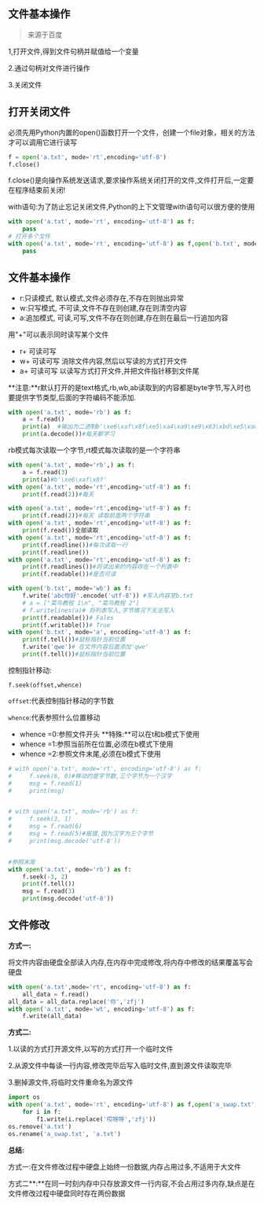 ## 文件基本操作

>来源于百度

1,打开文件,得到文件句柄并赋值给一个变量

2.通过句柄对文件进行操作

3.关闭文件

## 打开关闭文件

必须先用Python内置的open()函数打开一个文件，创建一个file对象，相关的方法才可以调用它进行读写

```python
f = open('a.txt', mode='rt',encoding='utf-8')
f.close()
```

f.close()是向操作系统发送请求,要求操作系统关闭打开的文件,文件打开后,一定要在程序结束前关闭!

with语句:为了防止忘记关闭文件,Python的上下文管理with语句可以很方便的使用

```python
with open('a.txt', mode='rt', encoding='utf-8') as f:
    pass
# 打开多个文件
with open('a.txt', mode='rt', encoding='utf-8') as f,open('b.txt', mode='rt', encoding='utf-8')as f1:
    pass    
```

## 文件基本操作

- r:只读模式,   默认模式,文件必须存在,不存在则抛出异常
- w:只写模式,  不可读,文件不存在则创建,存在则清空内容
- a:追加模式,   可读,可写,文件不存在则创建,存在则在最后一行追加内容

用"+"可以表示同时读写某个文件

- r+  可读可写
- w+ 可读可写 消除文件内容,然后以写读的方式打开文件
- a+  可读可写 以读写方式打开文件,并把文件指针移到文件尾　　

**注意:**r默认打开的是text格式,rb,wb,ab读取到的内容都是byte字节,写入时也要提供字节类型,后面的字符编码不能添加.

```python
with open('a.txt', mode='rb') as f:
    a = f.read()
    print(a)  #输出为二进制b'\xe6\xaf\x8f\xe5\xa4\xa9\xe9\x83\xbd\xe5\xad\xa6\xe4\xb9\xa0'
    print(a.decode())#每天都学习
```

rb模式每次读取一个字节,rt模式每次读取的是一个字符串

```python
with open('a.txt', mode='rb',) as f:
    a = f.read(3)
    print(a)#b'\xe6\xaf\x8f'
with open('a.txt', mode='rt',encoding='utf-8') as f:
    print(f.read(2))#每天
```

```python
with open('a.txt', mode='rt',encoding='utf-8') as f:
    print(f.read(2))#每天 读取前面两个字符串
with open('a.txt', mode='rt',encoding='utf-8') as f:
    print(f.read())全部读取
with open('a.txt', mode='rt',encoding='utf-8') as f:
    print(f.readline())#每次读取一行 
    print(f.readline())
with open('a.txt', mode='rt',encoding='utf-8') as f:
    print(f.readlines())#将读出来的内容存在一个列表中
    print(f.readable())#是否可读
```

```python
with open('b.txt', mode='wb') as f:
    f.write('abc你好'.encode('utf-8')) #写入内容至b.txt
    # a = ["菜鸟教程 1\n", "菜鸟教程 2"]
    # f.writelines(a)# 将列表写入,字节情况下无法写入
    print(f.readable())# Fales
    print(f.writable())# True
with open('b.txt', mode='a', encoding='utf-8') as f:
    print(f.tell())#鼠标指针当前位置
    f.write('qwe')# 在文件内容后面添加'qwe'
    print(f.tell())#鼠标指针当前位置
```

控制指针移动:

`f.seek(offset,whence)`

`offset`:代表控制指针移动的字节数

`whence`:代表参照什么位置移动 

- whence =0:参照文件开头 **特殊:**可以在t和b模式下使用
- whence =1:参照当前所在位置,必须在b模式下使用
- whence =2:参照文件末尾,必须在b模式下使用

```python
# with open('a.txt', mode='rt', encoding='utf-8') as f:
#     f.seek(6, 0)#移动的是字节数,三个字节为一个汉字
#     msg = f.read(1)
#     print(msg)


# with open('a.txt', mode='rb') as f:
#     f.seek(3, 1)
#     msg = f.read(6)
#     msg = f.read(5)#报错,因为汉字为三个字节
#     print(msg.decode('utf-8'))


#参照末尾
with open('a.txt', mode='rb') as f:
    f.seek(-3, 2)
    print(f.tell())
    msg = f.read(3)
    print(msg.decode('utf-8'))
```

## 文件修改

**方式一:**

将文件内容由硬盘全部读入内存,在内存中完成修改,将内存中修改的结果覆盖写会硬盘

```python
with open('a.txt',mode='rt', encoding='utf-8') as f:
    all_data = f.read()
all_data = all_data.replace('你','zfj')
with open('a.txt', mode='wt', encoding='utf-8') as f:
    f.write(all_data)
```

**方式二:**

1.以读的方式打开源文件,以写的方式打开一个临时文件

2.从源文件中每读一行内容,修改完毕后写入临时文件,直到源文件读取完毕

3.删掉源文件,将临时文件重命名为源文件

```python
import os
with open('a.txt', mode='rt', encoding='utf-8') as f,open('a_swap.txt',mode='wt', encoding='utf-8')as f1:
    for i in f:
        f1.write(i.replace('哎呀呀','zfj'))
os.remove('a.txt')
os.rename('a_swap.txt', 'a.txt')
```

**总结:**

方式一:在文件修改过程中硬盘上始终一份数据,内存占用过多,不适用于大文件

方式二**:**在同一时刻内存中只存放源文件一行内容,不会占用过多内存,缺点是在文件修改过程中硬盘同时存在两份数据

 